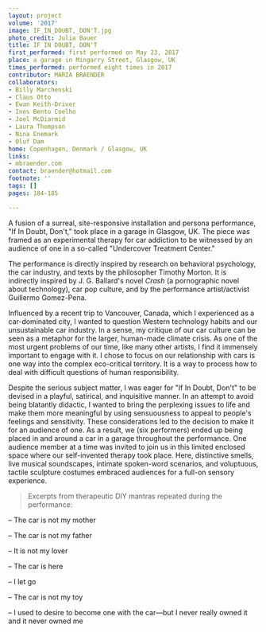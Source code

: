 ```yaml
---
layout: project
volume: '2017'
image: IF_IN_DOUBT,_DON'T.jpg
photo_credit: Julia Bauer
title: IF IN DOUBT, DON'T
first_performed: first performed on May 23, 2017
place: a garage in Mingarry Street, Glasgow, UK
times_performed: performed eight times in 2017
contributor: MARIA BRAENDER
collaborators:
- Billy Marchenski
- Claus Otto
- Ewan Keith-Driver
- Ines Bento Coelho
- Joel McDiarmid
- Laura Thompson
- Nina Enemark
- Oluf Dam
home: Copenhagen, Denmark / Glasgow, UK
links:
- mbraender.com
contact: braender@hotmail.com
footnote: ''
tags: []
pages: 184-185

---
```


A fusion of a surreal, site-responsive installation and persona performance, "If In Doubt, Don't," took place in a garage in Glasgow, UK. The piece was framed as an experimental therapy for car addiction to be witnessed by an audience of one in a so-called "Undercover Treatment Center."

The performance is directly inspired by research on behavioral psychology, the car industry, and texts by the philosopher Timothy Morton. It is indirectly inspired by J. G. Ballard's novel _Crash_ (a pornographic novel about technology), car pop culture, and by the performance artist/activist Guillermo Gomez-Pena.

Influenced by a recent trip to Vancouver, Canada, which I experienced as a car-dominated city, I wanted to question Western technology habits and our unsustainable car industry. In a sense, my critique of our car culture can be seen as a metaphor for the larger, human-made climate crisis. As one of the most urgent problems of our time, like many other artists, I find it immensely important to engage with it. I chose to focus on our relationship with cars is one way into the complex eco-critical territory. It is a way to process how to deal with difficult questions of human responsibility.

Despite the serious subject matter, I was eager for "If In Doubt, Don't" to be devised in a playful, satirical, and inquisitive manner. In an attempt to avoid being blatantly didactic, I wanted to bring the perplexing issues to life and make them more meaningful by using sensuousness to appeal to people's feelings and sensitivity. These considerations led to the decision to make it for an audience of one. As a result, we (six performers) ended up being placed in and around a car in a garage throughout the performance. One audience member at a time was invited to join us in this limited enclosed space where our self-invented therapy took place. Here, distinctive smells, live musical soundscapes, intimate spoken-word scenarios, and voluptuous, tactile sculpture costumes embraced audiences for a full-on sensory experience.

> Excerpts from therapeutic DIY mantras repeated during the performance:

– The car is not my mother

– The car is not my father

– It is not my lover

– The car is here

– I let go

– The car is not my toy

– I used to desire to become one with the car—but I never really owned it and it never owned me
